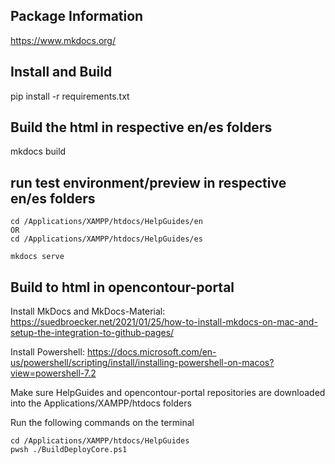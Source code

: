 ## Package Information

https://www.mkdocs.org/

## Install and Build
pip install -r requirements.txt

## Build the html in respective en/es folders
mkdocs build

## run test environment/preview in respective en/es folders
```
cd /Applications/XAMPP/htdocs/HelpGuides/en 
OR 
cd /Applications/XAMPP/htdocs/HelpGuides/es

mkdocs serve
```

## Build to html in opencontour-portal
Install MkDocs and MkDocs-Material:
https://suedbroecker.net/2021/01/25/how-to-install-mkdocs-on-mac-and-setup-the-integration-to-github-pages/

Install Powershell:
https://docs.microsoft.com/en-us/powershell/scripting/install/installing-powershell-on-macos?view=powershell-7.2

Make sure HelpGuides and opencontour-portal repositories are downloaded into the Applications/XAMPP/htdocs folders

Run the following commands on the terminal
```
cd /Applications/XAMPP/htdocs/HelpGuides
pwsh ./BuildDeployCore.ps1
```

